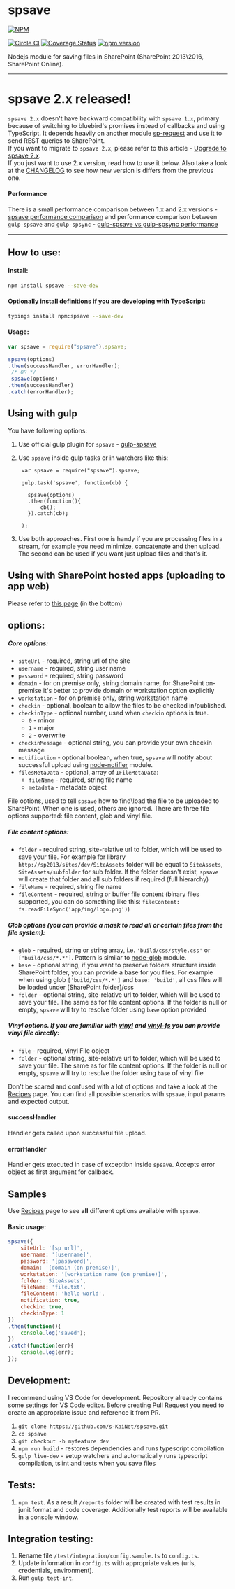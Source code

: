 # spsave

[![NPM](https://nodei.co/npm/spsave.png?mini=true)](https://nodei.co/npm/spsave/)

[![Circle CI](https://circleci.com/gh/s-KaiNet/spsave/tree/master.svg?style=shield&circle-token=07b67ce9b17508e7f4f2a75f6a2e3907260c2fc5)](https://circleci.com/gh/s-KaiNet/spsave/tree/master)
[![Coverage Status](https://coveralls.io/repos/github/s-KaiNet/spsave/badge.svg?branch=master)](https://coveralls.io/github/s-KaiNet/spsave?branch=master)
[![npm version](https://badge.fury.io/js/spsave.svg)](https://badge.fury.io/js/spsave)

Nodejs module for saving files in SharePoint (SharePoint 2013\2016, SharePoint Online).

----------
# spsave 2.x released!
`spsave 2.x` doesn't have backward compatibility with `spsave 1.x`, primary because of switching to bluebird's promises instead of callbacks and using TypeScript. It depends heavily on another module [sp-request](https://github.com/s-KaiNet/sp-request) and use it to send REST queries to SharePoint.  
If you want to migrate to `spsave 2.x`, please refer to this article - [Upgrade to spsave 2.x](https://github.com/s-KaiNet/spsave/tree/master/docs/UpgradeToSPSave2.md).  
If you just want to use 2.x version, read how to use it below.
Also take a look at the [CHANGELOG](https://github.com/s-KaiNet/spsave/tree/master/docs/CHANGELOG.md) to see how new version is differs from the previous one.  
#### Performance
There is a small performance comparison between 1.x and 2.x versions - [spsave performance comparison](https://github.com/s-KaiNet/spsave/tree/master/docs/PerformanceComparison.md) and performance comparison between `gulp-spsave` and `gulp-spsync` - [gulp-spsave vs gulp-spsync performance](https://github.com/s-KaiNet/gulp-spsave/blob/master/Performance.md)  


---

## How to use:
#### Install:
```bash
npm install spsave --save-dev
```
#### Optionally install definitions if you are developing with TypeScript:
```bash
typings install npm:spsave --save-dev
```
#### Usage:
```javascript
var spsave = require("spsave").spsave;

spsave(options)
.then(successHandler, errorHandler);
 /* OR */
 spsave(options)
.then(successHandler)
.catch(errorHandler);
```
## Using with gulp
You have following options:  

1. Use official gulp plugin for `spsave` - [gulp-spsave](https://github.com/s-KaiNet/gulp-spsave)
2. Use `spsave` inside gulp tasks or in watchers like this: 

        var spsave = require("spsave").spsave;
        
        gulp.task('spsave', function(cb) {
            
          spsave(options)
          .then(function(){
              cb();
          }).catch(cb);
          
        );

3. Use both approaches. First one is handy if you are processing files in a stream, for example you need minimize, concatenate and then upload. The second can be used if you want just upload files and that's it. 


## Using with SharePoint hosted apps (uploading to app web)
Please refer to [this page](https://github.com/s-KaiNet/spsave/tree/master/docs/UpgradeToSPSave2.md) (in the bottom) 


## options:
##### Core options:
- `siteUrl` - required, string url of the site
- `username` - required, string user name
- `password` - required, string password
- `domain` - for on premise only, string domain name, for SharePoint on-premise it's better to provide domain or workstation option explicitly
- `workstation` - for on premise only, string workstation name
- `checkin` - optional, boolean to allow the files to be checked in/published.
- `checkinType` - optional number, used when `checkin` options is true.
    - `0` - minor
    - `1` - major
    - `2` - overwrite
- `checkinMessage` - optional string, you can provide your own checkin message
- `notification` - optional boolean, when true, `spsave` will notify about successful upload using [node-notifier](https://github.com/mikaelbr/node-notifier) module.
- `filesMetaData` - optional, array of `IFileMetaData`: 
    - `fileName` - required, string file name
    - `metadata` - metadata object 

File options, used to tell `spsave` how to find\load the file to be uploaded to SharePoint. When one is used, others are ignored. There are three file options supported: file content, glob and vinyl file.
##### File content options:
- `folder` - required string, site-relative url to folder, which will be used to save your file. For example for library `http://sp2013/sites/dev/SiteAssets` folder will be equal to `SiteAssets`, `SiteAssets/subfolder` for sub folder. If the folder doesn't exist, `spsave` will create that folder and all sub folders if required (full hierarchy)
- `fileName` - required, string file name
- `fileContent` - required, string or buffer file content (binary files supported, you can do something like this: `fileContent: fs.readFileSync('app/img/logo.png')`)

##### Glob options (you can provide a mask to read all or certain files from the file system):
- `glob` - required, string or string array, i.e. `'build/css/style.css'` or `['build/css/*.*']`. Pattern is similar to [node-glob](https://github.com/isaacs/node-glob) module.
- `base` - optional string, if you want to preserve folders structure inside SharePoint folder, you can provide a base for you files. For example when using glob `['build/css/*.*']` and `base: 'build'`, all css files will be loaded under [SharePoint folder]/css
- `folder` - optional string, site-relative url to folder, which will be used to save your file. The same as for file content options. If the folder is null or empty, `spsave` will try to resolve folder using `base` option provided

##### Vinyl options. If you are familiar with [vinyl](https://github.com/gulpjs/vinyl) and [vinyl-fs](https://github.com/gulpjs/vinyl-fs) you can provide vinyl file directly:
- `file` - required, vinyl File object
- `folder` - optional string, site-relative url to folder, which will be used to save your file. The same as for file content options. If the folder is null or empty, `spsave` will try to resolve the folder using `base` of vinyl file

Don't be scared and confused with a lot of options and take a look at the [Recipes](https://github.com/s-KaiNet/spsave/tree/master/docs/Recipes.md) page. You can find all possible scenarios with `spsave`, input params and expected output.
#### successHandler
Handler gets called upon successful file upload.
#### errorHandler
Handler gets executed in case of exception inside `spsave`. Accepts error object as first argument for callback.

## Samples
Use [Recipes](https://github.com/s-KaiNet/spsave/tree/master/docs/Recipes.md) page to see **all** different options available with `spsave`.
#### Basic usage:
```javascript
spsave({
	siteUrl: '[sp url]',
    username: '[username]',
    password: '[password]',
    domain: '[domain (on premise)]',
    workstation: '[workstation name (on premise)]',
    folder: 'SiteAssets',
    fileName: 'file.txt',
    fileContent: 'hello world',
	notification: true,
	checkin: true,
	checkinType: 1
})
.then(function(){
	console.log('saved');
})
.catch(function(err){
	console.log(err);
});
```

## Development:
I recommend using VS Code for development. Repository already contains some settings for VS Code editor.
Before creating Pull Request you need to create an appropriate issue and reference it from PR.  

1. `git clone https://github.com/s-KaiNet/spsave.git`
2. `cd spsave`
3. `git checkout -b myfeature dev`
4. `npm run build` - restores dependencies and runs typescript compilation
5. `gulp live-dev` - setup watchers and automatically runs typescript compilation, tslint and tests when you save files

## Tests:
1. `npm test`. As a result `/reports` folder will be created with test results in junit format and code coverage. Additionally test reports will be available in a console window.

## Integration testing:
1. Rename file `/test/integration/config.sample.ts` to `config.ts`.
2. Update information in `config.ts` with appropriate values (urls, credentials, environment).
3. Run `gulp test-int`.